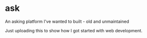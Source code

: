 # ask

An asking platform I've wanted to built - old and unmaintained

Just uploading this to show how I got started with web development.

